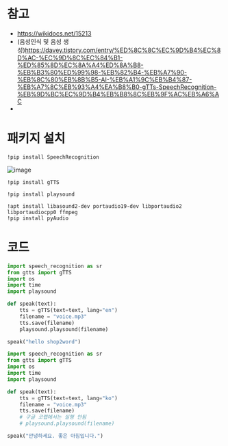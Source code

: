 # 참고
- https://wikidocs.net/15213
- (음성인식 및 음성 생성)https://davey.tistory.com/entry/%ED%8C%8C%EC%9D%B4%EC%8D%AC-%EC%9D%8C%EC%84%B1-%ED%85%8D%EC%8A%A4%ED%8A%B8-%EB%B3%80%ED%99%98-%EB%82%B4-%EB%A7%90-%EB%8C%80%EB%8B%B5-AI-%EB%A1%9C%EB%B4%87-%EB%A7%8C%EB%93%A4%EA%B8%B0-gTTs-SpeechRecognition-%EB%9D%BC%EC%9D%B4%EB%B8%8C%EB%9F%AC%EB%A6%AC
- 

# 패키지 설치
```
!pip install SpeechRecognition

```
![image](https://user-images.githubusercontent.com/102650331/172747415-a4148621-abb7-47e3-8d2d-4cca1ce9fc64.png)

```
!pip install gTTS

```

```
!pip install playsound

```

```
!apt install libasound2-dev portaudio19-dev libportaudio2 libportaudiocpp0 ffmpeg
!pip install pyAudio

```

# 코드
```python
import speech_recognition as sr
from gtts import gTTS
import os
import time
import playsound

def speak(text):
    tts = gTTS(text=text, lang="en")
    filename = "voice.mp3"
    tts.save(filename)
    playsound.playsound(filename)

speak("hello shop2word")

```

```python
import speech_recognition as sr
from gtts import gTTS
import os
import time
import playsound

def speak(text):
    tts = gTTS(text=text, lang="ko")
    filename = "voice.mp3"
    tts.save(filename)
    # 구글 코랩에서는 실행 안됨
    # playsound.playsound(filename)

speak("안녕하세요. 좋은 아침입니다.")

```
